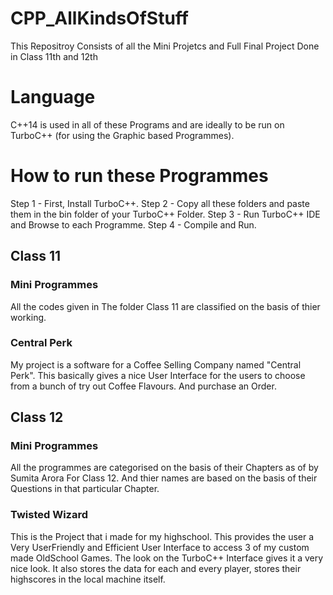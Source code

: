 # CPP_AllKindsOfStuff
This Repositroy Consists of all the Mini Projetcs and Full Final Project Done in Class 11th and 12th
# Language
C++14 is used in all of these Programs and are ideally to be run on TurboC++ (for using the Graphic based Programmes).
# How to run these Programmes
Step 1 - First, Install TurboC++.
Step 2 - Copy all these folders and paste them in the bin folder of your TurboC++ Folder.
Step 3 - Run TurboC++ IDE and Browse to each Programme.
Step 4 - Compile and Run.
## Class 11
### Mini Programmes
All the codes given in The folder Class 11 are classified on the basis of thier working.
### Central Perk
My project is a software for a Coffee Selling Company named "Central Perk".
This basically gives a nice User Interface for the users to choose from a bunch of try out Coffee Flavours. And purchase an Order.
## Class 12
### Mini Programmes
All the programmes are categorised on the basis of their Chapters as of by Sumita Arora For Class 12. And thier names are based on the basis of their Questions in that particular Chapter.
### Twisted Wizard
This is the Project that i made for my highschool.
This provides the user a Very UserFriendly and Efficient User Interface to access 3 of my custom made OldSchool Games. The look on the TurboC++ Interface gives it a very nice look. It also stores the data for each and every player, stores their highscores in the local machine itself.
